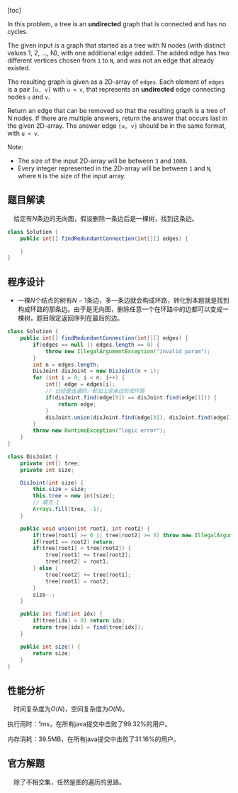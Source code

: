 [toc]

In this problem, a tree is an **undirected** graph that is connected and has no cycles.

The given input is a graph that started as a tree with N nodes (with distinct values 1, 2, ..., N), with one additional edge added. The added edge has two different vertices chosen from `1` to `N`, and was not an edge that already existed.

The resulting graph is given as a 2D-array of `edges`. Each element of `edges` is a pair `[u, v]` with `u < v`, that represents an **undirected** edge connecting nodes `u` and `v`.

Return an edge that can be removed so that the resulting graph is a tree of N nodes. If there are multiple answers, return the answer that occurs last in the given 2D-array. The answer edge `[u, v]` should be in the same format, with `u < v`.

Note:

* The size of the input 2D-array will be between `3` and `1000`.
* Every integer represented in the 2D-array will be between `1` and `N`, where `N` is the size of the input array.



## 题目解读

&emsp;给定有$N$条边的无向图，假设删除一条边后是一棵树，找到这条边。

```java
class Solution {
    public int[] findRedundantConnection(int[][] edges) {

    }
}
```

## 程序设计

* 一棵$N$个结点的树有$N-1$条边，多一条边就会构成环路，转化到本题就是找到构成环路的那条边。由于是无向图，删除任意一个在环路中的边都可以变成一棵树，题目限定返回序列在最后的边。

```java
class Solution {
    public int[] findRedundantConnection(int[][] edges) {
        if(edges == null || edges.length == 0) {
            throw new IllegalArgumentException("invalid param");
        }
        int n = edges.length;
        DisJoint disJoint = new DisJoint(n + 1);
        for (int i = 0; i < n; i++) {
            int[] edge = edges[i];
            // 已经是连通的，若加上这条边形成环路
            if(disJoint.find(edge[0]) == disJoint.find(edge[1])) {
                return edge;
            }
            disJoint.union(disJoint.find(edge[0]), disJoint.find(edge[1]));
        }
        throw new RuntimeException("logic error");
    }
}

class DisJoint {
    private int[] tree;
    private int size;

    DisJoint(int size) {
        this.size = size;
        this.tree = new int[size];
        // 填充-1
        Arrays.fill(tree, -1);
    }

    public void union(int root1, int root2) {
        if(tree[root1] >= 0 || tree[root2] >= 0) throw new IllegalArgumentException("root must be negative");
        if(root1 == root2) return;
        if(tree[root1] < tree[root2]) {
            tree[root1] += tree[root2];
            tree[root2] = root1;
        } else {
            tree[root2] += tree[root1];
            tree[root1] = root2;
        }
        size--;
    }

    public int find(int idx) {
        if(tree[idx] < 0) return idx;
        return tree[idx] = find(tree[idx]);
    }

    public int size() {
        return size;
    }
}
```

## 性能分析

&emsp;时间复杂度为$O(N)$，空间复杂度为$O(N)$。

执行用时：1ms，在所有java提交中击败了99.32%的用户。

内存消耗：39.5MB，在所有java提交中击败了31.16%的用户。

## 官方解题

&emsp;除了不相交集，任然是图的遍历的思路。